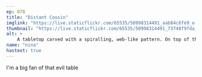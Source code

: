 ```yaml
---
ep: 078
title: "Distant Cousin"
imglink: "https://live.staticflickr.com/65535/50998314491_aab84c6fe9_o.jpg"
thumbnail: "https://live.staticflickr.com/65535/50998314491_73748f9fda_q.jpg"
alt: >
    A tabletop carved with a spiralling, web-like pattern. On top of the table sits a polaroid photograph of a scribbled out picture, labelled with the words "78: Distant Cousin."
name: "nina"
hastext: true
---
```

I'm a big fan of that evil table